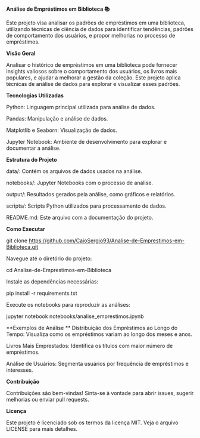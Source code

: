 **Análise de Empréstimos em Biblioteca 📚**

Este projeto visa analisar os padrões de empréstimos em uma biblioteca, utilizando técnicas de ciência de dados para identificar tendências, padrões de comportamento dos usuários, e propor melhorias no processo de empréstimos.

**Visão Geral**

Analisar o histórico de empréstimos em uma biblioteca pode fornecer insights valiosos sobre o comportamento dos usuários, os livros mais populares, e ajudar a melhorar a gestão da coleção. Este projeto aplica técnicas de análise de dados para explorar e visualizar esses padrões.

**Tecnologias Utilizadas**

Python: Linguagem principal utilizada para análise de dados.

Pandas: Manipulação e análise de dados.

Matplotlib e Seaborn: Visualização de dados.

Jupyter Notebook: Ambiente de desenvolvimento para explorar e documentar a análise.

**Estrutura do Projeto**

data/: Contém os arquivos de dados usados na análise.

notebooks/: Jupyter Notebooks com o processo de análise.

output/: Resultados gerados pela análise, como gráficos e relatórios.

scripts/: Scripts Python utilizados para processamento de dados.

README.md: Este arquivo com a documentação do projeto.

**Como Executar**

git clone https://github.com/CaioSergio93/Analise-de-Emprestimos-em-Biblioteca.git

Navegue até o diretório do projeto:

cd Analise-de-Emprestimos-em-Biblioteca

Instale as dependências necessárias:

pip install -r requirements.txt

Execute os notebooks para reproduzir as análises:

jupyter notebook notebooks/analise_emprestimos.ipynb

**Exemplos de Análise
**
Distribuição dos Empréstimos ao Longo do Tempo: Visualiza como os empréstimos variam ao longo dos meses e anos.

Livros Mais Emprestados: Identifica os títulos com maior número de empréstimos.

Análise de Usuários: Segmenta usuários por frequência de empréstimos e interesses.

**Contribuição**

Contribuições são bem-vindas! Sinta-se à vontade para abrir issues, sugerir melhorias ou enviar pull requests.

**Licença**

Este projeto é licenciado sob os termos da licença MIT. Veja o arquivo LICENSE para mais detalhes.

